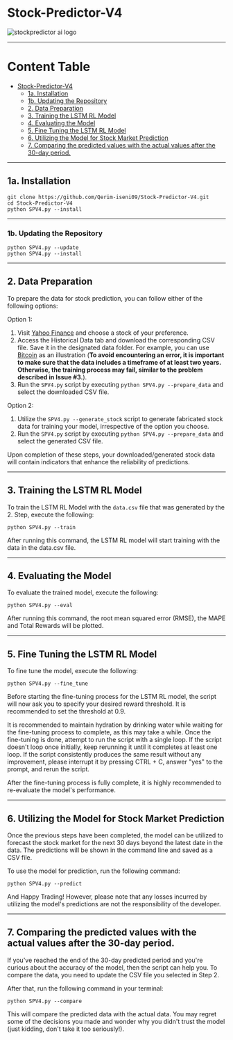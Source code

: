 # Stock-Predictor-V4

![stockpredictor ai logo](https://user-images.githubusercontent.com/53996451/224323224-3ec1cd20-747c-42ad-9fb1-ba6e0ecb358b.png)

---
# Content Table

- [Stock-Predictor-V4](#stock-predictor-v4)
  - [1a. Installation](#1a-installation)
  - [1b. Updating the Repository](#1b-updating-the-repository)
  - [2. Data Preparation](#2-data-preparation)
  - [3. Training the LSTM RL Model](#3-training-the-lstm-rl-model)
  - [4. Evaluating the Model](#4-evaluating-the-model)
  - [5. Fine Tuning the LSTM RL Model](#5-fine-tuning-the-lstm-rl-model)
  - [6. Utilizing the Model for Stock Market Prediction](#6-utilizing-the-model-for-stock-market-prediction)
  - [7. Comparing the predicted values with the actual values after the 30-day period.](#7-comparing-the-predicted-values-with-the-actual-values-after-the-30-day-period)

---

## 1a. Installation
```
git clone https://github.com/Qerim-iseni09/Stock-Predictor-V4.git
cd Stock-Predictor-V4
python SPV4.py --install
```

---

### 1b. Updating the Repository
```
python SPV4.py --update
python SPV4.py --install
```

---

## 2. Data Preparation
To prepare the data for stock prediction, you can follow either of the following options:

Option 1:
1. Visit [Yahoo Finance](https://finance.yahoo.com/) and choose a stock of your preference.
2. Access the Historical Data tab and download the corresponding CSV file. Save it in the designated data folder. For example, you can use [Bitcoin](https://finance.yahoo.com/quote/BTC-USD?p=BTC-USD) as an illustration (**To avoid encountering an error, it is important to make sure that the data includes a timeframe of at least two years. Otherwise, the training process may fail, similar to the problem described in Issue #3.**).
3. Run the `SPV4.py` script by executing `python SPV4.py --prepare_data` and select the downloaded CSV file.

Option 2:
1. Utilize the `SPV4.py --generate_stock` script to generate fabricated stock data for training your model, irrespective of the option you choose.
3. Run the `SPV4.py` script by executing `python SPV4.py --prepare_data` and select the generated CSV file.

Upon completion of these steps, your downloaded/generated stock data will contain indicators that enhance the reliability of predictions.

---

## 3. Training the LSTM RL Model

To train the LSTM RL Model with the `data.csv` file that was generated by the 2. Step, execute the following:

```
python SPV4.py --train
```
After running this command, the LSTM RL model will start training with the data in the data.csv file.

---

## 4. Evaluating the Model
To evaluate the trained model, execute the following:

```
python SPV4.py --eval
```

After running this command, the root mean squared error (RMSE), the MAPE and Total Rewards will be plotted.

---

## 5. Fine Tuning the LSTM RL Model

To fine tune the model, execute the following:
```
python SPV4.py --fine_tune
```
Before starting the fine-tuning process for the LSTM RL model, the script will now ask you to specify your desired reward threshold. It is recommended to set the threshold at 0.9.

It is recommended to maintain hydration by drinking water while waiting for the fine-tuning process to complete, as this may take a while. Once the fine-tuning is done, attempt to run the script with a single loop. If the script doesn't loop once initially, keep rerunning it until it completes at least one loop. If the script consistently produces the same result without any improvement, please interrupt it by pressing CTRL + C, answer "yes" to the prompt, and rerun the script.

After the fine-tuning process is fully complete, it is highly recommended to re-evaluate the model's performance.

---

## 6. Utilizing the Model for Stock Market Prediction
Once the previous steps have been completed, the model can be utilized to forecast the stock market for the next 30 days beyond the latest date in the data. The predictions will be shown in the command line and saved as a CSV file.

To use the model for prediction, run the following command:

```
python SPV4.py --predict
```

And Happy Trading!
However, please note that any losses incurred by utilizing the model's predictions are not the responsibility of the developer.

---

## 7. Comparing the predicted values with the actual values after the 30-day period.

If you've reached the end of the 30-day predicted period and you're curious about the accuracy of the model, then the script can help you. To compare the data, you need to update the CSV file you selected in Step 2.

After that, run the following command in your terminal:
```
python SPV4.py --compare
```

This will compare the predicted data with the actual data. You may regret some of the decisions you made and wonder why you didn't trust the model (just kidding, don't take it too seriously!).

